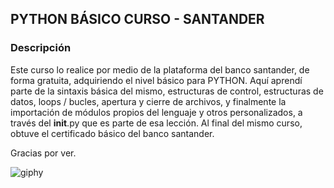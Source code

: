 ## PYTHON BÁSICO CURSO - SANTANDER

### Descripción
Este curso lo realice por medio de la plataforma del banco santander, de forma gratuita, adquiriendo el nivel básico para PYTHON.
Aquí aprendí parte de la sintaxis básica del mismo, estructuras de control, estructuras de datos, loops / bucles, apertura y cierre de archivos, y finalmente la importación de módulos
propios del lenguaje y otros personalizados, a través del __init__.py que es parte de esa lección. Al final del mismo curso, obtuve el certificado básico del banco santander.

Gracias por ver.

![giphy](https://github.com/user-attachments/assets/a67d1224-63f3-43b2-b3cc-538f6f074226)
